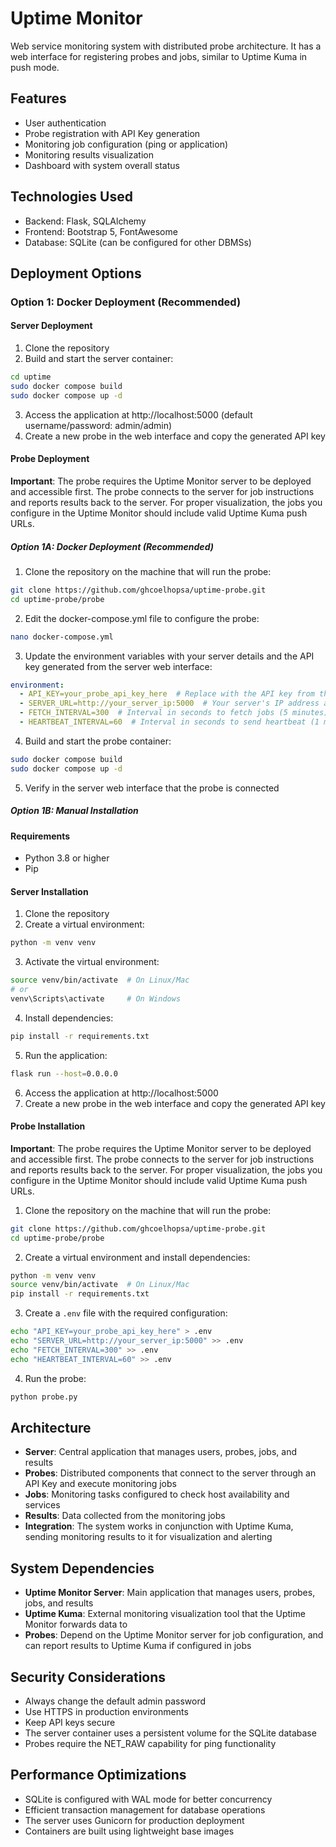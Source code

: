 # Uptime Monitor

Web service monitoring system with distributed probe architecture. It has a web interface for registering probes and jobs, similar to Uptime Kuma in push mode.

## Features

- User authentication
- Probe registration with API Key generation
- Monitoring job configuration (ping or application)
- Monitoring results visualization
- Dashboard with system overall status

## Technologies Used

- Backend: Flask, SQLAlchemy
- Frontend: Bootstrap 5, FontAwesome
- Database: SQLite (can be configured for other DBMSs)

## Deployment Options

### Option 1: Docker Deployment (Recommended)

#### Server Deployment

1. Clone the repository
2. Build and start the server container:

```bash
cd uptime
sudo docker compose build
sudo docker compose up -d
```

3. Access the application at http://localhost:5000 (default username/password: admin/admin)
4. Create a new probe in the web interface and copy the generated API key

#### Probe Deployment

**Important**: The probe requires the Uptime Monitor server to be deployed and accessible first. The probe connects to the server for job instructions and reports results back to the server. For proper visualization, the jobs you configure in the Uptime Monitor should include valid Uptime Kuma push URLs.

##### Option 1A: Docker Deployment (Recommended)

1. Clone the repository on the machine that will run the probe:
```bash
git clone https://github.com/ghcoelhopsa/uptime-probe.git
cd uptime-probe/probe
```

2. Edit the docker-compose.yml file to configure the probe:
```bash
nano docker-compose.yml
```

3. Update the environment variables with your server details and the API key generated from the server web interface:
```yaml
environment:
  - API_KEY=your_probe_api_key_here  # Replace with the API key from the server
  - SERVER_URL=http://your_server_ip:5000  # Your server's IP address and port
  - FETCH_INTERVAL=300  # Interval in seconds to fetch jobs (5 minutes)
  - HEARTBEAT_INTERVAL=60  # Interval in seconds to send heartbeat (1 minute)
```

4. Build and start the probe container:
```bash
sudo docker compose build
sudo docker compose up -d
```

5. Verify in the server web interface that the probe is connected

##### Option 1B: Manual Installation

#### Requirements

- Python 3.8 or higher
- Pip

#### Server Installation

1. Clone the repository
2. Create a virtual environment:

```bash
python -m venv venv
```

3. Activate the virtual environment:

```bash
source venv/bin/activate  # On Linux/Mac
# or
venv\Scripts\activate     # On Windows
```

4. Install dependencies:

```bash
pip install -r requirements.txt
```

5. Run the application:

```bash
flask run --host=0.0.0.0
```

6. Access the application at http://localhost:5000
7. Create a new probe in the web interface and copy the generated API key

#### Probe Installation

**Important**: The probe requires the Uptime Monitor server to be deployed and accessible first. The probe connects to the server for job instructions and reports results back to the server. For proper visualization, the jobs you configure in the Uptime Monitor should include valid Uptime Kuma push URLs.

1. Clone the repository on the machine that will run the probe:
```bash
git clone https://github.com/ghcoelhopsa/uptime-probe.git
cd uptime-probe/probe
```

2. Create a virtual environment and install dependencies:
```bash
python -m venv venv
source venv/bin/activate  # On Linux/Mac
pip install -r requirements.txt
```

3. Create a `.env` file with the required configuration:
```bash
echo "API_KEY=your_probe_api_key_here" > .env
echo "SERVER_URL=http://your_server_ip:5000" >> .env
echo "FETCH_INTERVAL=300" >> .env
echo "HEARTBEAT_INTERVAL=60" >> .env
```

4. Run the probe:
```bash
python probe.py
```

## Architecture

- **Server**: Central application that manages users, probes, jobs, and results
- **Probes**: Distributed components that connect to the server through an API Key and execute monitoring jobs
- **Jobs**: Monitoring tasks configured to check host availability and services
- **Results**: Data collected from the monitoring jobs
- **Integration**: The system works in conjunction with Uptime Kuma, sending monitoring results to it for visualization and alerting

## System Dependencies

- **Uptime Monitor Server**: Main application that manages users, probes, jobs, and results
- **Uptime Kuma**: External monitoring visualization tool that the Uptime Monitor forwards data to
- **Probes**: Depend on the Uptime Monitor server for job configuration, and can report results to Uptime Kuma if configured in jobs

## Security Considerations

- Always change the default admin password
- Use HTTPS in production environments
- Keep API keys secure
- The server container uses a persistent volume for the SQLite database
- Probes require the NET_RAW capability for ping functionality

## Performance Optimizations

- SQLite is configured with WAL mode for better concurrency
- Efficient transaction management for database operations
- The server uses Gunicorn for production deployment
- Containers are built using lightweight base images
